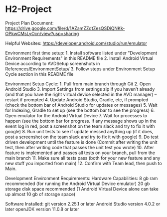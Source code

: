 # H2-Project

Project Plan Document: https://drive.google.com/file/d/1AZamZZdtZesQSDiQNKk-OPkwCMsLyOcn/view?usp=sharing

Helpful Websites: https://developer.android.com/studio/run/emulator 

Environment first time setup:
    1. Install software listed under "Development Environment Requirements" in this README file
    2. Install Android Virtual Device according to AVDSetup screenshots in References/EnvironmentSetup/
    3. Follow steps under Environment Setup Cycle section in this README file


Environment Setup Cycle:
    1. Pull from main branch through Git
    2. Open Android Studio
    3. Import Settings from settings zip if you haven’t already (and that you have the right virtual device selected in the AVD manager) – restart if prompted
    4. Update Android Studio, Gradle, etc, if prompted (check the bottom bar of Android Studio for updates or messages)
    5. Wait for Indexing, Gradle to set up (see the bottom bar to see the progress)
    6. Open emulator for the Android Virtual Device
    7. Wait for processes to happen (see the bottom bar for progress. If any message shows up in the event log in red, post a screenshot on the team slack and try to fix it with google)
    8. Run unit tests to see if update messed anything up (if it does, post a screenshot on the team slack and try to fix it with google)
    9. Do test driven development until the feature is done (Commit after writing the unit test, then after writing code that passes the unit test you wrote)
    10. After feature is implemented and passes all tests on your branch, pull from the main branch
    11. Make sure all tests pass (both for your new feature and any new stuff you imported from main)
    12. Confirm with Team lead, then push to Main.

Development Environment Requirements:
Hardware Capabilities:
    8 gb ram recommended (for running the Android Virtual Device emulator)
    20 gb storage disk space recommended (1 Android Virtual Device alone can take up almost 10 gb of storage space)

Software Installed:
    git version 2.25.1 or later
    Android Studio version 4.0.2 or later
    openJDK version 11.0.8 or later